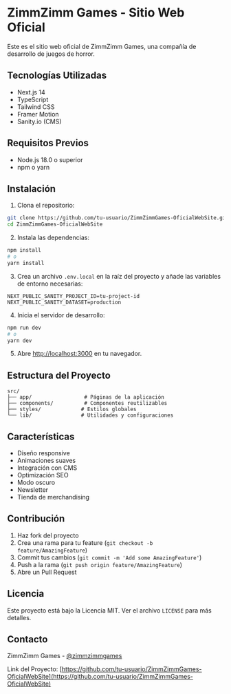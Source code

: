 # ZimmZimm Games - Sitio Web Oficial

Este es el sitio web oficial de ZimmZimm Games, una compañía de desarrollo de juegos de horror.

## Tecnologías Utilizadas

- Next.js 14
- TypeScript
- Tailwind CSS
- Framer Motion
- Sanity.io (CMS)

## Requisitos Previos

- Node.js 18.0 o superior
- npm o yarn

## Instalación

1. Clona el repositorio:
```bash
git clone https://github.com/tu-usuario/ZimmZimmGames-OficialWebSite.git
cd ZimmZimmGames-OficialWebSite
```

2. Instala las dependencias:
```bash
npm install
# o
yarn install
```

3. Crea un archivo `.env.local` en la raíz del proyecto y añade las variables de entorno necesarias:
```env
NEXT_PUBLIC_SANITY_PROJECT_ID=tu-project-id
NEXT_PUBLIC_SANITY_DATASET=production
```

4. Inicia el servidor de desarrollo:
```bash
npm run dev
# o
yarn dev
```

5. Abre [http://localhost:3000](http://localhost:3000) en tu navegador.

## Estructura del Proyecto

```
src/
├── app/                 # Páginas de la aplicación
├── components/          # Componentes reutilizables
├── styles/             # Estilos globales
└── lib/                # Utilidades y configuraciones
```

## Características

- Diseño responsive
- Animaciones suaves
- Integración con CMS
- Optimización SEO
- Modo oscuro
- Newsletter
- Tienda de merchandising

## Contribución

1. Haz fork del proyecto
2. Crea una rama para tu feature (`git checkout -b feature/AmazingFeature`)
3. Commit tus cambios (`git commit -m 'Add some AmazingFeature'`)
4. Push a la rama (`git push origin feature/AmazingFeature`)
5. Abre un Pull Request

## Licencia

Este proyecto está bajo la Licencia MIT. Ver el archivo `LICENSE` para más detalles.

## Contacto

ZimmZimm Games - [@zimmzimmgames](https://twitter.com/zimmzimmgames)

Link del Proyecto: [https://github.com/tu-usuario/ZimmZimmGames-OficialWebSite](https://github.com/tu-usuario/ZimmZimmGames-OficialWebSite)
